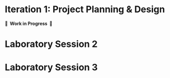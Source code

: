 # Iteration 1: Project Planning & Design

**🚧  Work in Progress  🚧**

# Laboratory Session 2

# Laboratory Session 3
